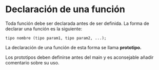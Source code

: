 # Declaración de una función

Toda función debe ser declarada antes de ser definida. La forma de declarar una función es la siguiente:

```
tipo nombre (tipo param1, tipo param2, ...);
```

La declaración de una función de esta forma se llama **prototipo.**

Los prototipos deben definirse antes del main y es aconsejable añadir comentario sobre su uso.





